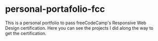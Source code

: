 # personal-portafolio-fcc
This is a personal portfolio to pass freeCodeCamp's Responsive Web Design certification. Here you can see the projects I did along the way to get the certification. 
